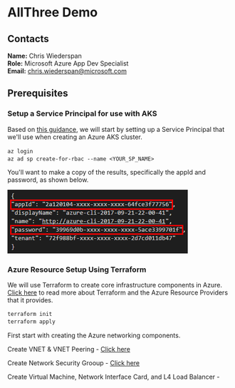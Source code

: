 # AllThree Demo

## Contacts
**Name:** Chris Wiederspan  
**Role:** Microsoft Azure App Dev Specialist  
**Email:** chris.wiederspan@microsoft.com

## Prerequisites

### Setup a Service Principal for use with AKS

Based on [this guidance](https://docs.microsoft.com/en-us/azure/container-service/kubernetes/container-service-kubernetes-service-principal), we will start by setting up a Service Principal that we'll use when creating an Azure AKS cluster.

`az login`  
`az ad sp create-for-rbac --name <YOUR_SP_NAME>`

You'll want to make a copy of the results, specifically the appId and password, as shown below.

![Credential screenshot](/assets/service-principal.png)

### Azure Resource Setup Using Terraform

We will use Terraform to create core infrastructure components in Azure. 
[Click here](https://www.terraform.io/docs/providers/azurerm/index.html) to read more about Terraform
and the Azure Resource Providers that it provides.

```bash
terraform init  
terraform apply  
```

First start with creating the Azure networking components.

Create VNET & VNET Peering - [Click here](https://github.com/SouthwestAzure/allthree-infra-perm/tree/master/vnet-peering)

Create Network Security Grooup - [Click here](https://github.com/SouthwestAzure/allthree-infra-perm/blob/master/nsg/main.tf)

Create Virtual Machine, Network Interface Card, and L4 Load Balancer - 

